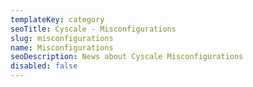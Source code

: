 ```yaml
---
templateKey: category
seoTitle: Cyscale - Misconfigurations
slug: misconfigurations
name: Misconfigurations
seoDescription: News about Cyscale Misconfigurations
disabled: false
---
```

